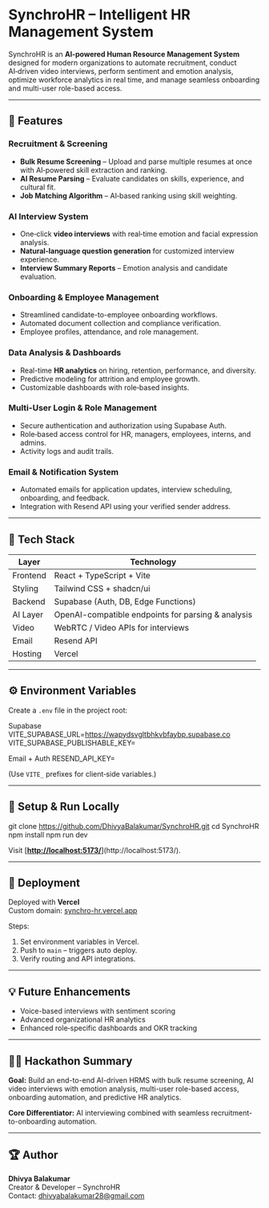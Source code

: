# SynchroHR – Intelligent HR Management System

SynchroHR is an **AI‑powered Human Resource Management System** designed for modern organizations to automate recruitment, conduct AI‑driven video interviews, perform sentiment and emotion analysis, optimize workforce analytics in real time, and manage seamless onboarding and multi-user role-based access.

---

## 🚀 Features

### Recruitment & Screening
- **Bulk Resume Screening** – Upload and parse multiple resumes at once with AI‑powered skill extraction and ranking.
- **AI Resume Parsing** – Evaluate candidates on skills, experience, and cultural fit.
- **Job Matching Algorithm** – AI‑based ranking using skill weighting.

### AI Interview System
- One‑click **video interviews** with real‑time emotion and facial expression analysis.
- **Natural‑language question generation** for customized interview experience.
- **Interview Summary Reports** – Emotion analysis and candidate evaluation.

### Onboarding & Employee Management
- Streamlined candidate-to-employee onboarding workflows.
- Automated document collection and compliance verification.
- Employee profiles, attendance, and role management.

### Data Analysis & Dashboards
- Real-time **HR analytics** on hiring, retention, performance, and diversity.
- Predictive modeling for attrition and employee growth.
- Customizable dashboards with role‑based insights.

### Multi-User Login & Role Management
- Secure authentication and authorization using Supabase Auth.
- Role‑based access control for HR, managers, employees, interns, and admins.
- Activity logs and audit trails.

### Email & Notification System
- Automated emails for application updates, interview scheduling, onboarding, and feedback.
- Integration with Resend API using your verified sender address.

---

## 🧠 Tech Stack

| Layer       | Technology                                      |
|-------------|------------------------------------------------|
| Frontend    | React + TypeScript + Vite                       |
| Styling     | Tailwind CSS + shadcn/ui                        |
| Backend     | Supabase (Auth, DB, Edge Functions)             |
| AI Layer    | OpenAI-compatible endpoints for parsing & analysis |
| Video       | WebRTC / Video APIs for interviews               |
| Email       | Resend API                                      |
| Hosting     | Vercel                                          |

---

## ⚙️ Environment Variables

Create a `.env` file in the project root:

Supabase
VITE_SUPABASE_URL=https://wapydsvgltbhkvbfaybp.supabase.co
VITE_SUPABASE_PUBLISHABLE_KEY=<your-public-key>

Email + Auth
RESEND_API_KEY=<your-resend-key>



(Use `VITE_` prefixes for client‑side variables.)

---

## 🧩 Setup & Run Locally
git clone https://github.com/DhivyaBalakumar/SynchroHR.git
cd SynchroHR
npm install
npm run dev

Visit [[**http://localhost:5173/**](http://localhost:5173/)](http://localhost:5173/).

---

## 🏁 Deployment

Deployed with **Vercel**  
Custom domain: [synchro-hr.vercel.app](https://synchro-hr.vercel.app/)

Steps:
1. Set environment variables in Vercel.
2. Push to `main` – triggers auto deploy.
3. Verify routing and API integrations.

---

## 💡 Future Enhancements
- Voice-based interviews with sentiment scoring  
- Advanced organizational HR analytics  
- Enhanced role‑specific dashboards and OKR tracking  

---

## 👩‍💻 Hackathon Summary

**Goal:** Build an end-to-end AI-driven HRMS with bulk resume screening, AI video interviews with emotion analysis, multi-user role-based access, onboarding automation, and predictive HR analytics.

**Core Differentiator:** AI interviewing combined with seamless recruitment-to-onboarding automation.

---

## 🏆 Author

**Dhivya Balakumar**  
Creator & Developer – SynchroHR  
Contact: [dhivyabalakumar28@gmail.com](mailto:dhivyabalakumar28@gmail.com)
